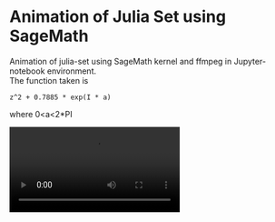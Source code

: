 # Animation of Julia Set using SageMath

Animation of julia-set using SageMath kernel and ffmpeg in Jupyter-notebook environment.<br>
The function taken is 
```
z^2 + 0.7885 * exp(I * a) 
```
where 0<a<2*PI 

![](julia_brown_12x.mp4)



